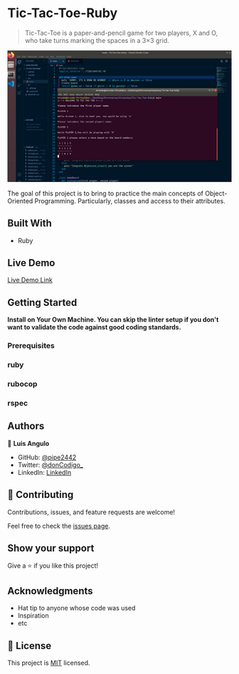 # Tic-Tac-Toe-Ruby


> Tic-Tac-Toe is a paper-and-pencil game for two players, X and O, who take turns marking the spaces in a 3×3 grid.

![](lib/TIC%20TAC%20TOE%20SCREEN.PNG)

The goal of this project is to bring to practice the main concepts of Object-Oriented Programming. Particularly, classes and access to their attributes.

## Built With

- Ruby

## Live Demo

[Live Demo Link](https://livedemo.com)


## Getting Started

**Install on Your Own Machine. You can skip the linter setup if you don't want to validate the code against good coding standards.**


### Prerequisites

### ruby

### rubocop

### rspec


## Authors

👤 **Luis Angulo**

- GitHub: [@pipe2442](https://https://github.com/pipe2442)
- Twitter: [@donCodigo_](https://twitter.com/donCodigo_)
- LinkedIn: [LinkedIn](https://www.linkedin.com/in/pipe2442/)

## 🤝 Contributing

Contributions, issues, and feature requests are welcome!

Feel free to check the [issues page](issues/).

## Show your support

Give a ⭐️ if you like this project!

## Acknowledgments

- Hat tip to anyone whose code was used
- Inspiration
- etc

## 📝 License

This project is [MIT](lic.url) licensed.
